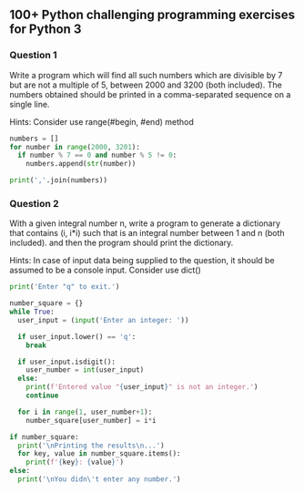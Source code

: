 ## 100+ Python challenging programming exercises for Python 3

### Question 1
Write a program which will find all such numbers which are divisible by 7 but are not a multiple of 5, between 2000 and 3200 (both included).
The numbers obtained should be printed in a comma-separated sequence on a single line.

Hints: 
Consider use range(#begin, #end) method

```python
numbers = []
for number in range(2000, 3201):
  if number % 7 == 0 and number % 5 != 0:
    numbers.append(str(number))

print(','.join(numbers))
```
### Question 2
With a given integral number n, write a program to generate a dictionary that contains (i, i*i) such that is an integral number between 1 and n (both included). and then the program should print the dictionary.

Hints:
In case of input data being supplied to the question, it should be assumed to be a console input.
Consider use dict()

```python
print('Enter "q" to exit.')

number_square = {}
while True:
  user_input = (input('Enter an integer: '))

  if user_input.lower() == 'q':
    break    

  if user_input.isdigit():
    user_number = int(user_input)
  else:
    print(f'Entered value "{user_input}" is not an integer.')
    continue

  for i in range(1, user_number+1):
    number_square[user_number] = i*i

if number_square:
  print('\nPrinting the results\n...')
  for key, value in number_square.items():
    print(f'{key}: {value}')
else:
  print('\nYou didn\'t enter any number.')
```
